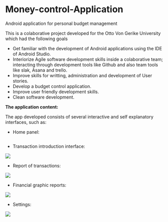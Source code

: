 # Money-control-Application
Android application for personal budget management

This is a colaborative project developed for the Otto Von Gerike University which had the following goals

- Get familiar with the development of Android applications using the IDE of Android Studio.
- Interiorize Agile software development skills inside a colaborative team; interacting through development tools like Github and also team tools like slak, Asana and trello.
- Improve skills for writting, administration and development of User stories.
- Develop a budget control application.
- Improve user friendly development skills.
- Clean software development.

**The application content:**

The app developed consists of several interactive and self explanatory interfaces, such as:

- Home panel:

<img scr="Images/Home.jpeg" width="200">

- Transaction introduction interface:

![](Images/TransactionRecord.jpeg)

- Report of transactions:

![](Images/TransactionReport.jpeg)

- Financial graphic reports:

![](Images/PieReport.jpeg)

- Settings:

![](Images/Settings.jpeg)
